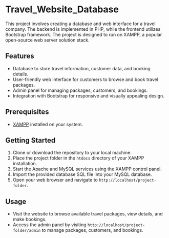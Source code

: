 # Travel_Website_Database

This project involves creating a database and web interface for a travel company. The backend is implemented in PHP, while the frontend utilizes Bootstrap framework. The project is designed to run on XAMPP, a popular open-source web server solution stack.

## Features

- Database to store travel information, customer data, and booking details.
- User-friendly web interface for customers to browse and book travel packages.
- Admin panel for managing packages, customers, and bookings.
- Integration with Bootstrap for responsive and visually appealing design.

## Prerequisites

- [XAMPP](https://www.apachefriends.org/index.html) installed on your system.

## Getting Started

1. Clone or download the repository to your local machine.
2. Place the project folder in the `htdocs` directory of your XAMPP installation.
3. Start the Apache and MySQL services using the XAMPP control panel.
4. Import the provided database SQL file into your MySQL database.
5. Open your web browser and navigate to `http://localhost/project-folder`.

## Usage

- Visit the website to browse available travel packages, view details, and make bookings.
- Access the admin panel by visiting `http://localhost/project-folder/admin` to manage packages, customers, and bookings.
